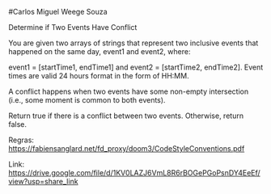 #Carlos Miguel Weege Souza

Determine if Two Events Have Conflict

You are given two arrays of strings that represent two inclusive events that happened on the same day, event1 and event2, where:

event1 = [startTime1, endTime1] and
event2 = [startTime2, endTime2].
Event times are valid 24 hours format in the form of HH:MM.

A conflict happens when two events have some non-empty intersection (i.e., some moment is common to both events).

Return true if there is a conflict between two events. Otherwise, return false.

Regras: https://fabiensanglard.net/fd_proxy/doom3/CodeStyleConventions.pdf

Link: https://drive.google.com/file/d/1KV0LAZJ6VmL8R6rBOGePGoPsnDY4EeEf/view?usp=share_link
